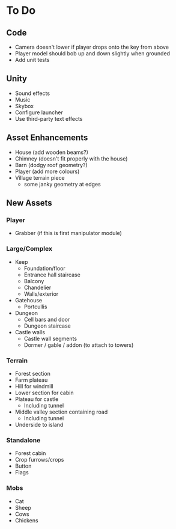 # To Do

## Code
 - Camera doesn't lower if player drops onto the key from above
 - Player model should bob up and down slightly when grounded
 - Add unit tests

## Unity
 - Sound effects
 - Music
 - Skybox
 - Configure launcher
 - Use third-party text effects

## Asset Enhancements
 - House (add wooden beams?)
 - Chimney (doesn't fit properly with the house)
 - Barn (dodgy roof geometry?)
 - Player (add more colours)
 - Village terrain piece
   - some janky geometry at edges

## New Assets

### Player
 - Grabber (if this is first manipulator module)

### Large/Complex
 - Keep
   - Foundation/floor
   - Entrance hall staircase
   - Balcony
   - Chandelier
   - Walls/exterior
 - Gatehouse
   - Portcullis
 - Dungeon
   - Cell bars and door
   - Dungeon staircase
 - Castle walls
   - Castle wall segments
   - Dormer / gable / addon (to attach to towers)

### Terrain
 - Forest section
 - Farm plateau
 - Hill for windmill
 - Lower section for cabin
 - Plateau for castle
   - Including tunnel
 - Middle valley section containing road
   - Including tunnel
 - Underside to island

### Standalone
 - Forest cabin
 - Crop furrows/crops
 - Button
 - Flags

### Mobs
 - Cat
 - Sheep
 - Cows
 - Chickens